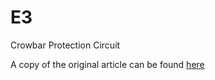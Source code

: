 # E3
Crowbar Protection Circuit

A copy of the original article can be found [here](docs/README.md)
